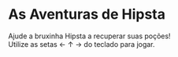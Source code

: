 # As Aventuras de Hipsta  
Ajude a bruxinha Hipsta a recuperar suas poções!  
Utilize as setas ← ↑ → do teclado para jogar.

